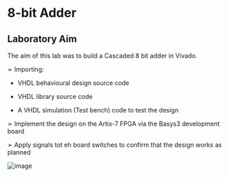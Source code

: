 # 8-bit Adder

## Laboratory Aim
The aim of this lab was to build a Cascaded 8 bit adder in Vivado. 

➢ Importing:

* VHDL behavioural design source code

* VHDL library source code 

* A VHDL simulation (Test bench) code to test the design

➢ Implement the design on the Artix-7 FPGA via the Basys3 development board

➢ Apply signals tot eh board switches to confirm that the design works as planned 

![image](https://user-images.githubusercontent.com/73076876/153517925-f5ea12b2-64a2-4778-9ad1-8916a24b2cbf.png)

